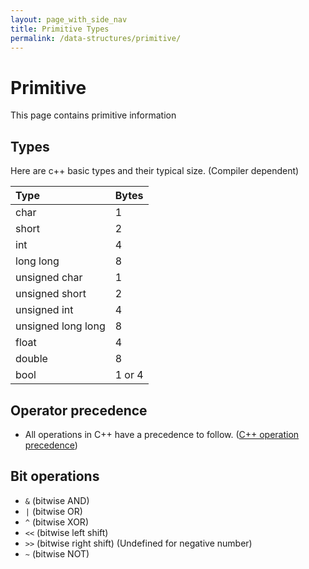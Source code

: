 ```yaml
---
layout: page_with_side_nav
title: Primitive Types
permalink: /data-structures/primitive/
---
```


# Primitive
This page contains primitive information

## Types
Here are c++ basic types and their typical size. (Compiler dependent)

| Type               | Bytes  |
|:-------------------|:-------|
| char               | 1      |
| short              | 2      |
| int                | 4      |
| long long          | 8      |
| unsigned char      | 1      |
| unsigned short     | 2      |
| unsigned int       | 4      |
| unsigned long long | 8      |
| float              | 4      |
| double             | 8      |
| bool               | 1 or 4 |


## Operator precedence
- All operations in C++ have a precedence to follow. ([C++ operation precedence](https://en.cppreference.com/w/cpp/language/operator_precedence))

## Bit operations
- `&` (bitwise AND)
- `|` (bitwise OR)
- `^` (bitwise XOR)
- `<<` (bitwise left shift)
- `>>` (bitwise right shift) (Undefined for negative number)
- `~` (bitwise NOT)